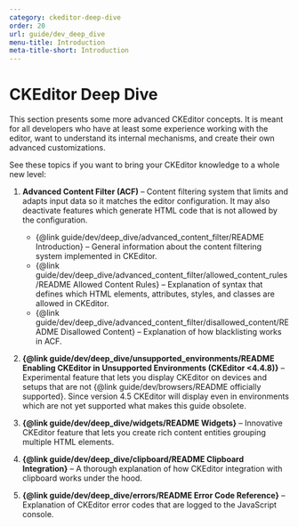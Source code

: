 ```yaml
---
category: ckeditor-deep-dive
order: 20
url: guide/dev_deep_dive
menu-title: Introduction
meta-title-short: Introduction
---
```

<!--
Copyright (c) 2003-2017, CKSource - Frederico Knabben. All rights reserved.
For licensing, see LICENSE.md.
-->

# CKEditor Deep Dive

This section presents some more advanced CKEditor concepts. It is meant for all developers who have at least some experience working with the editor, want to understand its internal mechanisms, and create their own advanced customizations.

See these topics if you want to bring your CKEditor knowledge to a whole new level:

1. **Advanced Content Filter (ACF)** &ndash; Content filtering system that limits and adapts input data so it matches the editor configuration. It may also deactivate features which generate HTML code that is not allowed by the configuration.

	* {@link guide/dev/deep_dive/advanced_content_filter/README Introduction} &ndash; General information about the content filtering system implemented in CKEditor.
	* {@link guide/dev/deep_dive/advanced_content_filter/allowed_content_rules/README Allowed Content Rules} &ndash; Explanation of syntax that defines which HTML elements, attributes, styles, and classes are allowed in CKEditor.
	* {@link guide/dev/deep_dive/advanced_content_filter/disallowed_content/README Disallowed Content} &ndash; Explanation of how blacklisting works in ACF.

2. **{@link guide/dev/deep_dive/unsupported_environments/README Enabling CKEditor in Unsupported Environments (CKEditor &lt;4.4.8)}** &ndash; Experimental feature that lets you display CKEditor on devices and setups that are not {@link guide/dev/browsers/README officially supported}. Since version 4.5 CKEditor will display even in environments which are not yet supported what makes this guide obsolete.

3. **{@link guide/dev/deep_dive/widgets/README Widgets}** &ndash; Innovative CKEditor feature that lets you create rich content entities grouping multiple HTML elements.

4. **{@link guide/dev/deep_dive/clipboard/README Clipboard Integration}** &ndash; A thorough explanation of how CKEditor integration with clipboard works under the hood.

5. **{@link guide/dev/deep_dive/errors/README Error Code Reference}** &ndash; Explanation of CKEditor error codes that are logged to the JavaScript console.
